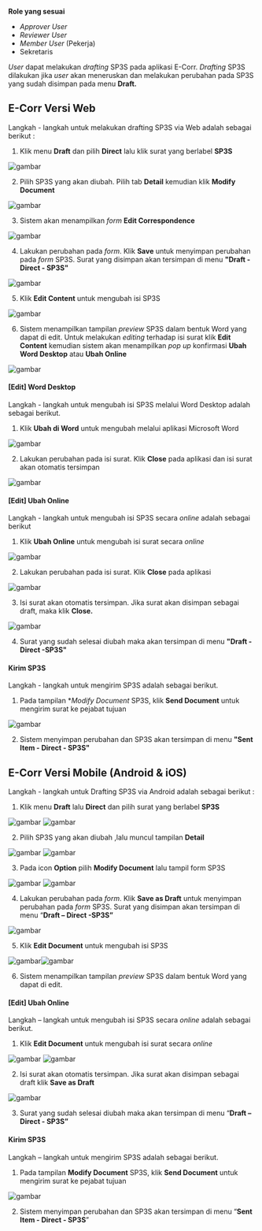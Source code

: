 **Role yang sesuai**

- *Approver User*
- *Reviewer User*
- *Member User* (Pekerja)
- Sekretaris

*User* dapat melakukan *drafting* SP3S pada aplikasi E-Corr. *Drafting* SP3S dilakukan jika *user* akan meneruskan dan melakukan perubahan pada SP3S yang sudah disimpan pada menu **Draft.**

## **E-Corr Versi Web**

Langkah - langkah untuk melakukan drafting SP3S via Web adalah sebagai berikut :

1. Klik menu **Draft** dan pilih **Direct** lalu klik surat yang berlabel **SP3S**

![gambar](SP3S/SP3S_Web/02SP14.png)

2. Pilih SP3S yang akan diubah. Pilih tab **Detail** kemudian klik **Modify Document**

![gambar](SP3S/SP3S_Web/02SP15.png)

3. Sistem akan menampilkan *form* **Edit Correspondence**

![gambar](SP3S/SP3S_Web/02SP16.png)

4. Lakukan perubahan pada *form*. Klik **Save** untuk menyimpan perubahan pada *form* SP3S. Surat yang disimpan akan tersimpan di menu **"Draft - Direct - SP3S"**

![gambar](SP3S/SP3S_Web/02SP17.png)

5. Klik **Edit Content** untuk mengubah isi SP3S

![gambar](SP3S/SP3S_Web/02SP18.png)

6. Sistem menampilkan tampilan *preview* SP3S dalam bentuk Word yang dapat di edit. Untuk melakukan *editing* terhadap isi surat klik **Edit Content** kemudian sistem akan menampilkan *pop up* konfirmasi **Ubah Word Desktop** atau **Ubah Online**

![gambar](SP3S/SP3S_Web/02SP19.png)

#### **[Edit] Word Desktop**

Langkah - langkah untuk mengubah isi SP3S melalui Word Desktop adalah sebagai berikut.

1. Klik **Ubah di Word** untuk mengubah melalui aplikasi Microsoft Word

![gambar](SP3S/SP3S_Web/02SP21.png)

2. Lakukan perubahan pada isi surat. Klik **Close** pada aplikasi dan isi surat akan otomatis tersimpan

![gambar](SP3S/SP3S_Web/02SP24.png)

#### **[Edit] Ubah Online**

Langkah - langkah untuk mengubah isi SP3S secara *online* adalah sebagai berikut

1. Klik **Ubah Online** untuk mengubah isi surat secara *online*

![gambar](SP3S/SP3S_Web/02SP23.png)

2. Lakukan perubahan pada isi surat. Klik **Close** pada aplikasi

![gambar](SP3S/SP3S_Web/SP23.png)

3. Isi surat akan otomatis tersimpan. Jika surat akan disimpan sebagai draft, maka klik **Close.**

![gambar](SP3S/SP3S_Web/02SP24.png)

4. Surat yang sudah selesai diubah maka akan tersimpan di menu **"Draft - Direct -SP3S"**

#### **Kirim SP3S**

Langkah - langkah untuk mengirim SP3S adalah sebagai berikut.

1. Pada tampilan **Modify Document* SP3S, klik **Send Document** untuk mengirim surat ke pejabat tujuan

![gambar](SP3S/SP3S_Web/02SP25.png)

2. Sistem menyimpan perubahan dan SP3S akan tersimpan di menu **"Sent Item - Direct - SP3S"**



## **E-Corr Versi Mobile (Android & iOS)**

Langkah - langkah untuk Drafting SP3S via Android adalah sebagai berikut : 

1. Klik menu **Draft** lalu **Direct** dan pilih surat yang berlabel **SP3S**

![gambar](SP3S/SP3S_Android/DraftSP3S/02A01.jpg) ![gambar](SP3S/SP3S_Android/DraftSP3S/02A02.jpg)

2. Pilih SP3S yang akan diubah ,lalu muncul tampilan **Detail** 

![gambar](SP3S/SP3S_Android/DraftSP3S/02A03.jpg) ![gambar](SP3S/SP3S_Android/DraftSP3S/02A04.jpg) 

3. Pada icon **Option** pilih **Modify Document** lalu tampil form SP3S

![gambar](SP3S/SP3S_Android/DraftSP3S/02A05.jpg) ![gambar](SP3S/SP3S_Android/DraftSP3S/02A06.jpg)

4. Lakukan perubahan pada _form_. Klik **Save as Draft** untuk menyimpan perubahan pada _form_ SP3S. Surat yang disimpan akan tersimpan di menu “**Draft – Direct -SP3S”**
   
![gambar](SP3S/SP3S_Android/DraftSP3S/02A08-1.jpg)

5. Klik **Edit Document** untuk mengubah isi SP3S

![gambar](SP3S/SP3S_Android/DraftSP3S/02A08.jpg)![gambar](SP3S/SP3S_Android/DraftSP3S/02A09.jpg)

6. Sistem menampilkan tampilan _preview_ SP3S dalam bentuk Word yang dapat di edit.


#### **[Edit] Ubah Online**

Langkah – langkah untuk mengubah isi SP3S secara _online_ adalah sebagai berikut.

1. Klik **Edit Document** untuk mengubah isi surat secara _online_ 

![gambar](SP3S/SP3S_Android/DraftSP3S/02U01.jpg)  ![gambar](SP3S/SP3S_Android/DraftSP3S/02U02.jpg)

2. Isi surat akan otomatis tersimpan. Jika surat akan disimpan sebagai draft klik **Save as Draft**

![gambar](SP3S/SP3S_Android/DraftSP3S/02U05.jpg)

3. Surat yang sudah selesai diubah maka akan tersimpan di menu “**Draft – Direct - SP3S”**

#### **Kirim SP3S**

Langkah – langkah untuk mengirim SP3S adalah sebagai berikut.

1. Pada tampilan **Modify Document** SP3S, klik **Send Document** untuk mengirim surat ke pejabat tujuan

![gambar](SP3S/SP3S_Android/DraftSP3S/02K01.jpg)

2. Sistem menyimpan perubahan dan SP3S akan tersimpan di menu “**Sent Item - Direct - SP3S**”


